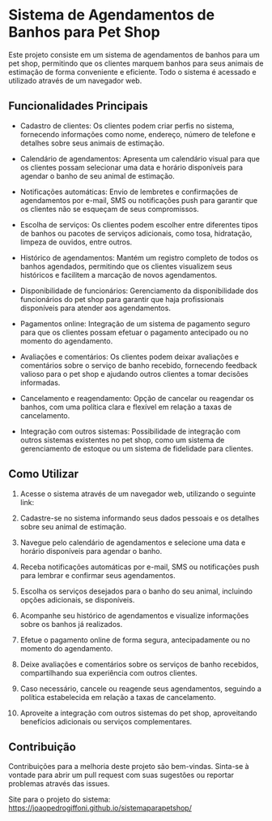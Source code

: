 # Sistema de Agendamentos de Banhos para Pet Shop

Este projeto consiste em um sistema de agendamentos de banhos para um pet shop, permitindo que os clientes marquem banhos para seus animais de estimação de forma conveniente e eficiente. Todo o sistema é acessado e utilizado através de um navegador web.

## Funcionalidades Principais

- Cadastro de clientes: Os clientes podem criar perfis no sistema, fornecendo informações como nome, endereço, número de telefone e detalhes sobre seus animais de estimação.

- Calendário de agendamentos: Apresenta um calendário visual para que os clientes possam selecionar uma data e horário disponíveis para agendar o banho de seu animal de estimação.

- Notificações automáticas: Envio de lembretes e confirmações de agendamentos por e-mail, SMS ou notificações push para garantir que os clientes não se esqueçam de seus compromissos.

- Escolha de serviços: Os clientes podem escolher entre diferentes tipos de banhos ou pacotes de serviços adicionais, como tosa, hidratação, limpeza de ouvidos, entre outros.

- Histórico de agendamentos: Mantém um registro completo de todos os banhos agendados, permitindo que os clientes visualizem seus históricos e facilitem a marcação de novos agendamentos.

- Disponibilidade de funcionários: Gerenciamento da disponibilidade dos funcionários do pet shop para garantir que haja profissionais disponíveis para atender aos agendamentos.

- Pagamentos online: Integração de um sistema de pagamento seguro para que os clientes possam efetuar o pagamento antecipado ou no momento do agendamento.

- Avaliações e comentários: Os clientes podem deixar avaliações e comentários sobre o serviço de banho recebido, fornecendo feedback valioso para o pet shop e ajudando outros clientes a tomar decisões informadas.

- Cancelamento e reagendamento: Opção de cancelar ou reagendar os banhos, com uma política clara e flexível em relação a taxas de cancelamento.

- Integração com outros sistemas: Possibilidade de integração com outros sistemas existentes no pet shop, como um sistema de gerenciamento de estoque ou um sistema de fidelidade para clientes.

## Como Utilizar

1. Acesse o sistema através de um navegador web, utilizando o seguinte link:

2. Cadastre-se no sistema informando seus dados pessoais e os detalhes sobre seu animal de estimação.

3. Navegue pelo calendário de agendamentos e selecione uma data e horário disponíveis para agendar o banho.

4. Receba notificações automáticas por e-mail, SMS ou notificações push para lembrar e confirmar seus agendamentos.

5. Escolha os serviços desejados para o banho do seu animal, incluindo opções adicionais, se disponíveis.

6. Acompanhe seu histórico de agendamentos e visualize informações sobre os banhos já realizados.

7. Efetue o pagamento online de forma segura, antecipadamente ou no momento do agendamento.

8. Deixe avaliações e comentários sobre os serviços de banho recebidos, compartilhando sua experiência com outros clientes.

9. Caso necessário, cancele ou reagende seus agendamentos, seguindo a política estabelecida em relação a taxas de cancelamento.

10. Aproveite a integração com outros sistemas do pet shop, aproveitando benefícios adicionais ou serviços complementares.

## Contribuição

Contribuições para a melhoria deste projeto são bem-vindas. Sinta-se à vontade para abrir um pull request com suas sugestões ou reportar problemas através das issues.


Site para o projeto do sistema:
https://joaopedrogiffoni.github.io/sistemaparapetshop/
